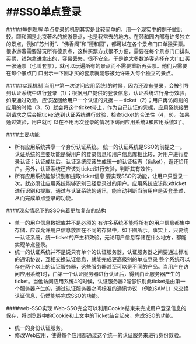 ##SSO单点登录
========

#####举例理解
单点登录的机制其实是比较简单的，用一个现实中的例子做比较。颐和园是北京著名的旅游景点，也是我常去的地方。在颐和园内部有许多独立的景点，例如“苏州街”、“佛香阁”和“德和园”，都可以在各个景点门口单独买票。很多游客需要游玩所有德景点，这种买票方式很不方便，需要在每个景点门口排队买票，钱包拿进拿出的，容易丢失，很不安全。于是绝大多数游客选择在大门口买一张通票（也叫套票），就可以玩遍所有的景点而不需要重新再买票。他们只需要在每个景点门 口出示一下刚才买的套票就能够被允许进入每个独立的景点。

#####实现机制
当用户第一次访问应用系统1的时候，因为还没有登录，会被引导到认证系统中进行登录（1）；根据用户提供的登录信息，认证系统进行身份效验，如果通过效验，应该返回给用户一个认证的凭据－－ticket（2）；用户再访问别的应用的时候（3，5）就会将这个ticket带上，作为自己认证的凭据，应用系统接受到请求之后会把ticket送到认证系统进行效验，检查ticket的合法性（4，6）。如果通过效验，用户就可 以在不用再次登录的情况下访问应用系统2和应用系统3了。

####主要功能
* 所有应用系统共享一个身份认证系统。
	统一的认证系统是SSO的前提之一。认证系统的主要功能是将用户的登录信息和用户信息库相比较，对用户进行登录认证；认证成功后，认证系统应该生成统一的认证标志（ticket），返还给用户。另外，认证系统还应该对ticket进行效验，判断其有效性。
* 所有应用系统能够识别和提取ticket信息
	要实现SSO的功能，让用户只登录一次，就必须让应用系统能够识别已经登录过的用户。应用系统应该能对ticket进行识别和提取，通过与认证系统的通讯，能自动判断当前用户是否登录过，从而完成单点登录的功能。   

####现实情况下的SSO有着更加复杂的结构
* 单一的用户信息数据库并不是必须的
	有许多系统不能将所有的用户信息都集中存储，应该允许用户信息放置在不同的存储中，如下图所示。事实上，只要统一认证系统，统一ticket的产生和效验，无论用户信息存储在什么地方，都能实现单点登录。
* 统一的认证系统并不是说只有单个的认证服务器，认证服务器之间要通过标准的通讯协议，互相交换认证信息，就能完成更高级别的单点登录
	整个系统可以存在两个以上的认证服务器，这些服务器甚至可以是不同的产品。当用户在访问应用系统1时，由第一个认证服务器进行认证后，得到由此服务器产生的ticket。当他访问应用系统4的时候，认证服务器2能够识别此ticket是由第一个服务器产生的，通过认证服务器之间标准的通讯协议 （例如SAML）来交换认证信息，仍然能够完成SSO的功能。

####web-SSO实现
Web-SSO完全可以利用Cookie结束来完成用户登录信息的保存，将浏览器中的Cookie和上文中的Ticket结合起来，完成SSO的功能。
* 统一的身份认证服务。
* 修改Web应用，使得每个应用都通过这个统一的认证服务来进行身份效验。
